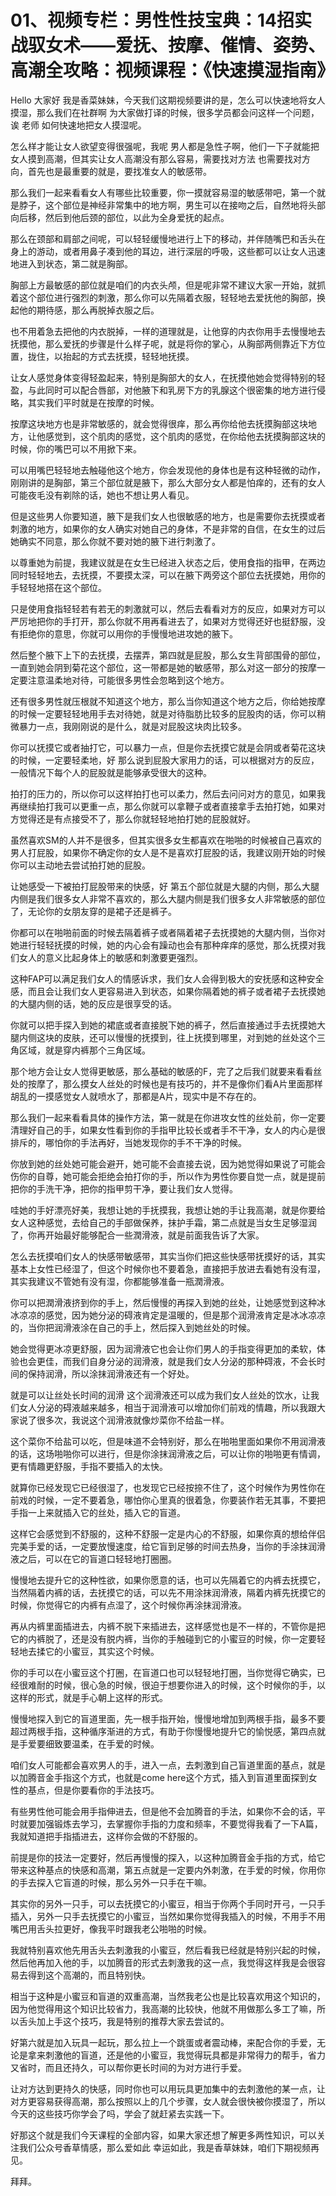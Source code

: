 # 01、视频专栏：男性性技宝典：14招实战驭女术——爱抚、按摩、催情、姿势、高潮全攻略：视频课程：《快速摸湿指南》

Hello 大家好 我是香菜妹妹，今天我们这期视频要讲的是，怎么可以快速地将女人摸湿，那么我们在社群啊 为大家做打译的时候，很多学员都会问这样一个问题，诶 老师 如何快速地把女人摸湿呢。

怎么样才能让女人欲望变得很强呢，我呢 男人都是急性子啊，他们一下子就能把女人摸到高潮，但其实让女人高潮没有那么容易，需要找对方法 也需要找对方向，首先也是最重要的就是，要找准女人的敏感带。

那么我们一起来看看女人有哪些比较重要，你一摸就容易湿的敏感带吧，第一个就是脖子，这个部位是神经非常集中的地方啊，男生可以在接吻之后，自然地将头部向后移，然后到他后颈的部位，以此为全身爱抚的起点。

那么在颈部和肩部之间呢，可以轻轻缓慢地进行上下的移动，并伴随嘴巴和舌头在身上的游动，或者用鼻子凑到他的耳边，进行深层的呼吸，这些都可以让女人迅速地进入到状态，第二就是胸部。

胸部上方最敏感的部位就是咱们的内衣头颅，但是呢非常不建议大家一开始，就抓着这个部位进行强烈的刺激，那么你可以先隔着衣服，轻轻地去爱抚他的胸部，换起他的期待感，那么再脱掉衣服之后。

也不用着急去把他的内衣脱掉，一样的道理就是，让他穿的内衣你用手去慢慢地去抚摸他，那么爱抚的步骤是什么样子呢，就是将你的掌心，从胸部两侧靠近下方位置，拢住，以抬起的方式去抚摸，轻轻地抚摸。

让女人感觉身体变得轻盈起来，特别是胸部大的女人，在抚摸他她会觉得特别的轻盈，与此同时可以配合唇部，对他腋下和乳房下方的乳腺这个很密集的地方进行侵略，其实我们平时就是在按摩的时候。

按摩这块地方也是非常敏感的，就会觉得很痒，那么再你给他去抚摸胸部这块地方，让他感觉到，这个肌肉的感觉，这个肌肉的感觉，在你给他去抚摸胸部这块的时候，你的嘴巴可以不用掀下来。

可以用嘴巴轻轻地去触碰他这个地方，你会发现他的身体也是有这种轻微的动作，刚刚讲的是胸部，第三个部位就是腋下，那么大部分女人都是怕痒的，还有的女人可能夜毛没有剃除的话，她也不想让男人看见。

但是这些男人你要知道，腋下是我们女人也很敏感的地方，也是需要你去抚摸或者刺激的地方，如果你的女人确实对她自己的身体，不是非常的自信，在女生的过后她确实不同意，那么你就不要对她的腋下进行刺激了。

以尊重她为前提，我建议就是在女生已经进入状态之后，使用食指的指甲，在两边同时轻轻地去，去抚摸，不要摸太深，可以在腋下两旁这个部位去抚摸她，用你的手轻轻地搭在这个部位。

只是使用食指轻轻若有若无的刺激就可以，然后去看看对方的反应，如果对方可以严厉地把你的手打开，那么你就不用再看进去了，如果对方觉得还好也挺舒服，没有拒绝你的意思，你就可以用你的手慢慢地进攻她的腋下。

然后整个腋下上下的去抚摸，去摆弄，第四就是屁股，那么女生背部围骨的部位，一直到她会阴到菊花这个部位，这一带都是她的敏感带，那么对这一部分的按摩一定要注意温柔地对待，可能很多男性会忽略到这个地方。

还有很多男性就压根就不知道这个地方，那么当你知道这个地方之后，你给她按摩的时候一定要轻轻地用手去对待她，就是对待脂肪比较多的屁股肉的话，你可以稍微暴力一点，我刚刚说的是什么，就是对屁股这块肉比较多。

你可以抚摸它或者抽打它，可以暴力一点，但是你去抚摸它就是会阴或者菊花这块的时候，一定要轻柔地，好 那么说到屁股大家用力的话，可以根据对方的反应，一般情况下每个人的屁股就是能够承受很大的这种。

拍打的压力的，所以你可以这样拍打也可以柔力，然后去问问对方的意见，如果我再继续拍打我可以更重一点，那么你就可以拿鞭子或者直接拿手去拍打她，如果对方觉得还是有点接受不了，那么你就轻轻地拍打她的屁股就好。

虽然喜欢SM的人并不是很多，但其实很多女生都喜欢在啪啪的时候被自己喜欢的男人打屁股，如果你不确定你的女人是不是喜欢打屁股的话，我建议刚开始的时候你可以主动地去尝试拍打她的屁股。

让她感受一下被拍打屁股带来的快感，好 第五个部位就是大腿的内侧，那么大腿内侧是我们很多女人非常不喜欢的，那么大腿内侧是我们很多女人非常敏感的部位了，无论你的女朋友穿的是裙子还是裤子。

你都可以在啪啪前面的时候去隔着裤子或者隔着裙子去抚摸她的大腿内侧，当你对她进行轻轻抚摸的时候，她的内心会有躁动也会有那种痒痒的感觉，那么抚摸对我们女人的意义比起身体上的敏感和刺激要更强烈。

这种FAP可以满足我们女人的情感诉求，我们女人会得到极大的安抚感和这种安全感，而且会让我们女人更容易进入到状态，如果你隔着她的裤子或者裙子去抚摸她的大腿内侧的话，她的反应是很享受的话。

你就可以把手探入到她的裙底或者直接脱下她的裤子，然后直接通过手去抚摸她大腿内侧这块的皮肤，还可以慢慢的抚摸到，往上抚摸到哪里，对到她的丝处这个三角区域，就是穿内裤那个三角区域。

那个地方会让女人觉得更敏感，那么基础的敏感的F，完了之后我们就要来看看丝处的按摩了，那么摸女人丝处的时候也是有技巧的，并不是像你们看A片里面那样胡乱的一摸感觉女人就喷水了，那都是A片，现实中是不存在的。

那么我们一起来看看具体的操作方法，第一就是在你进攻女性的丝处前，你一定要清理好自己的手，如果女性看到你的手指甲比较长或者手不干净，女人的内心是很排斥的，哪怕你的手法再好，当她发现你的手不干净的时候。

你放到她的丝处她可能会避开，她可能不会直接去说，因为她觉得如果说了可能会伤你的自尊，她可能会拒绝会拍打你的手，所以作为男性你要自觉一点，就是提前把你的手洗干净，把你的指甲剪干净，要让我们女人觉得。

哇她的手好漂亮好美，我想让她的手抚摸我，我想让她的手让我高潮，就是你要给女人这种感觉，去给自己的手部做保养，抹护手霜，第二点就是当女生足够湿润了，你再开始最好能够配合一些潤滑液，就是前面我告诉了大家。

怎么去抚摸咱们女人的快感带敏感带，其实当你们把这些快感带抚摸好的话，其实基本上女性已经湿了，但这个时候你也不要着急，直接把手放进去看她有没有湿，其实我建议不管她有没有湿，你都能够准备一瓶潤滑液。

你可以把潤滑液挤到你的手上，然后慢慢的再探入到她的丝处，让她感觉到这种冰冰凉凉的感觉，因为她分泌的碍液肯定是温暖的，但是那个润滑液肯定是冰冰凉凉的，当你把润滑液涂在自己的手上，然后探入到她丝处的时候。

她会觉得更冰凉更舒服，因为润滑液它也会让你们男人的手指变得更加的柔软，体验也会更佳，而我们自身分泌的润滑液，就是我们女人分泌的那种碍液，不会长时间的保持润滑，所以涂抹润滑液还有一个好处。

就是可以让丝处长时间的润滑 这个润滑液还可以成为我们女人丝处的饮水，让我们女人分泌的碍液越来越多，相当于润滑液可以增加你们前戏的情趣，所以我跟大家说了很多次，我说这个润滑液就像炒菜你不给盐一样。

这个菜你不给盐可以吃，但是味道不会特别好，那么在啪啪里面如果你不用润滑液的话，这场啪啪你可以进行，但是你涂抹润滑液之后，可以让你的啪啪更有情调，更有情趣更舒服，手指不要插入的太快。

就算你已经发现它已经很湿了，也发现它已经按捺不住了，这个时候作为男性你在前戏的时候，一定不要着急，哪怕你心里真的很着急，你要装作若无其事，不要把手指一上来就插入它的丝处，插入它的盲道。

这样它会感觉到不舒服的，这种不舒服一定是内心的不舒服，如果你真的想给伴侣完美手爱的话，一定要放慢速度，给它盲到足够的时间去热身，当你的手涂抹润滑液之后，可以在它的盲道口轻轻地打圈圈。

慢慢地去提升它的这种性欲，如果你愿意的话，也可以先隔着它的内裤去抚摸它，当然隔着内裤的话，去抚摸它的话，可以先不用涂抹润滑液，隔着内裤先抚摸它的时候，你觉得它的内裤有点湿了，这个时候你再涂抹润滑液。

再从内裤里面插进去，内裤不脱下来插进去，这样感觉也是不一样的，不管你是把它的内裤脱了，还是没有脱内裤，当你的手触碰到它的小蜜豆的时候，你一定要轻轻地去揉它的小蜜豆，其实这个时候。

你的手可以在小蜜豆这个打圈，在盲道口也可以轻轻地打圈，当你觉得它确实，已经很难耐的时候，很心急的时候，很迫于想要你进入的时候，这个时候你的手，以这样的形式，就是手心朝上这样的形式。

慢慢地探入到它的盲道里面，先一根手指开始，慢慢地增加到两根手指，最多不要超过两根手指，这种循序渐进的方式，有助于你慢慢地提升它的愉悦感，第四点就是手爱要细致要温柔，在手爱的时候。

咱们女人可能都会喜欢男人的手，进入一点，去刺激到自己盲道里面的基点，就是以加腾音金手指这个方式，也就是come here这个方式，插入到盲道里面探到女性的基点，但是你要看你的手法技巧。

有些男性他可能会用手指伸进去，但是他不会加腾音的手法，如果你不会的话，平时就要加强锻炼去学习，去掌握你手指的力度和频率，不要觉得我看了一下A篇，我就知道把手指插进去，这样你会做的不舒服的。

前提是你的技法一定要好，然后再慢慢的探入，以这种加腾音金手指的方式，给它带来这种基点的快感和高潮，第五点就是一定要内外刺激，在手爱的时候，你用你的手去探入它盲道的时候，那么另外一只手在干嘛。

其实你的另外一只手，可以去抚摸它的小蜜豆，相当于你两个手同时开弓，一只手插入，另外一只手去抚摸它的小蜜豆，当然如果你觉得我插入的时候，不用手不用嘴巴用舌头拉更好，像我平时跟我老公啪啪的时候。

我就特别喜欢他先用舌头去刺激我的小蜜豆，然后看我已经就是特别兴起的时候，然后他再加入他的手，以加腾音的形式去刺激我的这一点，我觉得这样我是会很容易去得到这个高潮的，而且特别快。

相当于这种是小蜜豆和盲道的双重高潮，当然我老公也是比较喜欢用这个知识的，因为他觉得用这个知识比较省力，我高潮的比较快，他就不用做那么多工了嘛，所以舌头加上手这个技巧，我是特别的推荐大家去尝试的。

好第六就是加入玩具一起玩，那么拉上一个跳蛋或者震动棒，来配合你的手爱，无论是拿来刺激他的盲道，还是他的小蜜豆，我觉得玩具都是非常得力的帮手，省力又省时，而且还持久，可以帮你更长时间的为对方进行手爱。

让对方达到更持久的快感，同时你也可以用玩具更加集中的去刺激他的某一点，让对方更容易获得高潮，那么按照以上的几个步骤，女人就会很快被你摸湿了，所以今天的这些技巧你学会了吗，学会了就赶紧去实践一下。

好那这个就是我们今天课程的全部内容，如果大家还想了解更多两性知识，可以关注我们公众号香草情感，那么爱如此 幸运如此，我是香草妹妹，咱们下期视频再见。

拜拜。